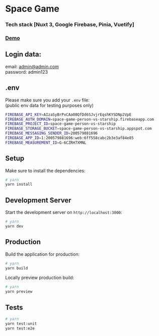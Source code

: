# Space Game

### Tech stack [Nuxt 3, Google Firebase, Pinia, Vuetify]
### [Demo](https://space-game-person-vs-starship.web.app)

## Login data:

email: admin@admin.com </br>
password: admin123

## .env

Please make sure you add your `.env` file: </br>
(public env data for testing purposes only)

```bash
FIREBASE_API_KEY=AIzaSyBrPxCAa08QfDd6SJvjrEqshKYSDNp2VpE
FIREBASE_AUTH_DOMAIN=space-game-person-vs-starship.firebaseapp.com
FIREBASE_PROJECT_ID=space-game-person-vs-starship
FIREBASE_STORAGE_BUCKET=space-game-person-vs-starship.appspot.com
FIREBASE_MESSAGING_SENDER_ID=200579881696
FIREBASE_APP_ID=1:200579881696:web:6ff558cabc2b3e3af84e85
FIREBASE_MEASUREMENT_ID=G-6CZRH7XMNL
```

## Setup

Make sure to install the dependencies:

```bash
# yarn
yarn install
```

## Development Server

Start the development server on `http://localhost:3000`:

```bash
# yarn
yarn dev
```

## Production

Build the application for production:

```bash
# yarn
yarn build
```

Locally preview production build:

```bash
# yarn
yarn preview
```

## Tests

```bash
# yarn
yarn test:unit
yarn test:e2e
```

